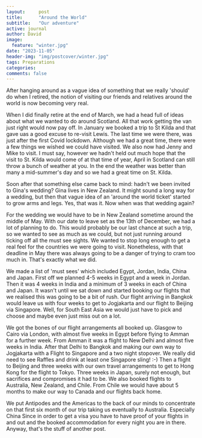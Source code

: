 ```yaml
---
layout:     post
title:      "Around the World"
subtitle:   "Our adventure"
active: journal
author: David
image:
  feature: "winter.jpg"
date: "2023-11-05" 
header-img: "img/postcover/winter.jpg"
tags: Preparations
categories:
comments: false
---
```


After hanging around as a vague idea of something that we really 'should' do when I retired, the notion of visiting our friends and relatives around the world is now becoming very real.

When I did finally retire at the end of March, we had a head full of ideas about what we wanted to do around Scotland. All that work getting the van just right would now pay off. In January we booked a trip to St Kilda and that gave uas a good excuse to re-visit Lewis. The last time we were there, was just after the first Covid lockdown. Although we had a great time, there were a few things we wished we could have visited. We also now had Jenny and Mike to visit. I must say, however we hadn't held out much hope that the visit to St. Kilda would come of at that time of year, April in Scotland can still throw a bunch of weather at you. In the end the weather was better than many a mid-summer's day and so we had a great time on St. Kilda. 

Soon after that something else came back to mind: hadn't we been invited to Gina's wedding? Gina lives in New Zealand. It might sound a long way for a wedding, but then that vague idea of an 'around the world ticket' started to grow arms and legs. Yes, that was it. Now when was that wedding again?

For the wedding we would have to be in New Zealand sometime around the middle of May. With our date to leave set as the 13th of December, we had a lot of planning to do. This would probably be our last chance at such a trip, so we wanted to see as much as we could, but not just running around ticking off all the must see sights. We wanted to stop long enough to get a real feel for the countries we were going to visit. Nonetheless, with that deadline in May there was always going to be a danger of trying to cram too much in. That's exactly what we did.


We made a list of 'must sees' which included Egypt, Jordan, India, China and Japan. First off we planned 4-5 weeks in Egypt and a week in Jordan. Then it was 4 weeks in India and a minimum of 3 weeks in each of China and Japan. It wasn't until we sat down and started booking our flights that we realised this was going to be a bit of rush. Our flight arriving in Bangkok would leave us with four weeks to get to Jogjakarta and our flight to Beijing via Singapore. Well, for South East Asia  we would just have to pick and choose and maybe even just miss out on a lot.

We got the bones of our flight arrangements all booked up. Glasgow to Cairo via London, with almost five weeks in Egypt before flying to Amman for a further week. From Amman it was a flight to New Delhi and almost five weeks in India. After that Delhi to Bangkok and making our own way to Jogjakarta with a Flight to Singapore and a two night stopover. We really did need to see Raffles and drink at least one Singapore sling! :-) Then a flight to Beijing and three weeks with our own travel arrangements to get to Hong Kong for the flight to Tokyo. Three weeks in Japan, surely not enough, but sacrifices and compromises it had to be. We also booked flights to Australia, New Zealand, and Chile. From Chile we would have about 5 months to make our way to Canada and our flights back home.

We put Antipodes and the Americas to the back of our minds to concentrate on that first six month of our trip taking us eventually to Australia. Especially China Since in order to get a visa you have to have proof of your flights in and out and the booked accommodation for every night you are in there. Anyway, that's the stuff of another post. 
